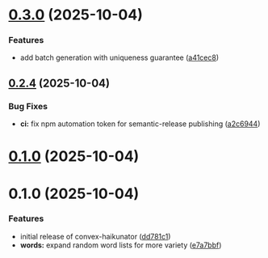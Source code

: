 # [0.3.0](https://github.com/mustafamohsen/convex-haikunator/compare/v0.2.4...v0.3.0) (2025-10-04)


### Features

* add batch generation with uniqueness guarantee ([a41cec8](https://github.com/mustafamohsen/convex-haikunator/commit/a41cec8aa13c3066ae7e978564334179f363bd61))

## [0.2.4](https://github.com/mustafamohsen/convex-haikunator/compare/v0.2.3...v0.2.4) (2025-10-04)


### Bug Fixes

* **ci:** fix npm automation token for semantic-release publishing ([a2c6944](https://github.com/mustafamohsen/convex-haikunator/commit/a2c6944b85f657f740ff231f5f2e7fd71af057d8))

# [0.1.0](https://github.com/mustafamohsen/convex-haikunator/compare/v0.2.3...v0.1.0) (2025-10-04)



# 0.1.0 (2025-10-04)


### Features

* initial release of convex-haikunator ([dd781c1](https://github.com/mustafamohsen/convex-haikunator/commit/dd781c11e059ed12c92963f02779be743fbfee42))
* **words:** expand random word lists for more variety ([e7a7bbf](https://github.com/mustafamohsen/convex-haikunator/commit/e7a7bbf993d70e254000696f6ac625cd94191b98))
